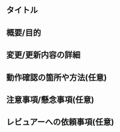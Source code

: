 <!-- I want to review in Japanese. -->
## タイトル

## 概要/目的

## 変更/更新内容の詳細

## 動作確認の箇所や方法(任意)

## 注意事項/懸念事項(任意)

## レビュアーへの依頼事項(任意)

<!-- I want to review in Japanese. -->